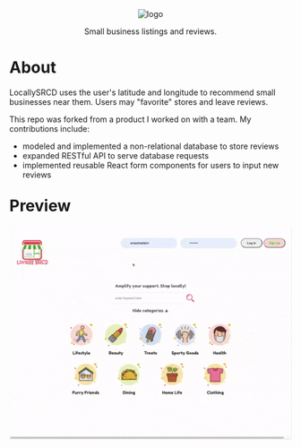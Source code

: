 <center>
  <img src="client/assets/locallysrcdlogo.png" alt="logo"/>
  <p>Small business listings and reviews.</p>
</center>

<main style="margin-top:30px">
  <h1>About</h1>
  <p>LocallySRCD uses the user's latitude and longitude to recommend small businesses near them. Users may "favorite" stores and leave reviews.</p>
  <p>This repo was forked from a product I worked on with a team. My contributions include:</p>
  <ul>
    <li>modeled and implemented a non-relational database to store reviews</li>
    <li>expanded RESTful API to serve database requests</li> 
    <li>implemented reusable React form components for users to input new reviews</li>
  </ul>
</main>

<h1 style="margin-top:30px">Preview</h1>
<img src="client/assets/locally-srcd-screengrab.gif" alt="screen recording" />